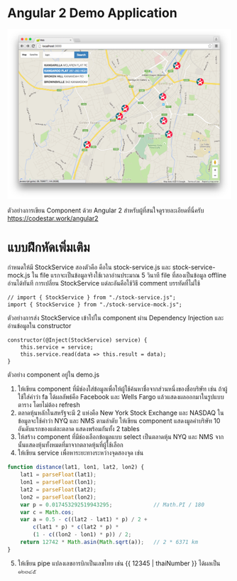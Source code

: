 # Angular 2 Demo Application

![](https://raw.githubusercontent.com/codestar-work/spring-map/master/screen.png)

ตัวอย่างการเขียน Component ด้วย Angular 2 สำหรับผู้ที่สนใจดูรายละเอียดที่นี่ครับ https://codestar.work/angular2

# แบบฝึกหัดเพิ่มเติม
กำหนดให้มี StockService สองตัวคือ คือใน stock-service.js และ stock-service-mock.js ใน file แรกจะเป็นข้อมูลจริงใช้เวลาอ่านประมาณ 5 วินาที file ที่สองเป็นข้อมูล offline อ่านได้ทันที การเปลี่ยน StockService แต่ละอันคือใช้วิธี comment บรรทัดที่ไม่ใช้
```ecmascript
// import { StockService } from "./stock-service.js";
import { StockService } from "./stock-service-mock.js";
```
ตัวอย่างการส่ง StockService เข้าไปใน component ผ่าน Dependency Injection และอ่านข้อมูลใน constructor
```ecmascript
constructor(@Inject(StockService) service) {
	this.service = service;
	this.service.read(data => this.result = data);
}
```
ตัวอย่าง component อยู่ใน demo.js

1. ให้เขียน component ที่มีช่องใส่ข้อมูลเพื่อให้ผู้ใช้ค้นหาชื่อจากส่วนหนึ่งของชื่อบริษัท เช่น ถ้าผู้ใช้ใส่คำว่า fa ได้ผลลัพธ์คือ Facebook และ Wells Fargo แล้วแสดงผลออกมาในรูปแบบตาราง โดยไม่ต้อง refresh
2. ตลาดหุ้นหลักในสหรัฐจะมี 2 แห่งคือ New York Stock Exchange และ NASDAQ ในข้อมูลจะใช้คำว่า NYQ และ NMS ตามลำดับ ให้เขียน component แสดงมูลค่าบริษัท 10 อันดับแรกของแต่ละตลาด แสดงพร้อมกันทั้ง 2 tables
3. ให้สร้าง component ที่มีช่องเลือกข้อมูลแบบ select เป็นตลาดหุ้น NYQ และ NMS จากนั้นแสดงหุ้นทั้งหมดที่มาจากตลาดหุ้นที่ผู้ใช้เลือก
4. ให้เขียน service เพื่อหาระยะทางระหว่างจุดสองจุด เช่น
```javascript
function distance(lat1, lon1, lat2, lon2) {
	lat1 = parseFloat(lat1);
	lon1 = parseFloat(lon1);
	lat2 = parseFloat(lat2);
	lon2 = parseFloat(lon2);
	var p = 0.017453292519943295;             // Math.PI / 180
	var c = Math.cos;
	var a = 0.5 - c((lat2 - lat1) * p) / 2 +
		c(lat1 * p) * c(lat2 * p) *
		(1 - c((lon2 - lon1) * p)) / 2;
	return 12742 * Math.asin(Math.sqrt(a));   // 2 * 6371 km
}
```
5. ให้เขียน pipe แปลงเลขอารบิกเป็นเลขไทย เช่น {{ 12345 | thaiNumber }} ได้ผลเป็น ๑๒๓๔๕

